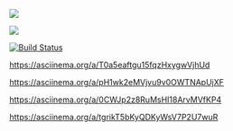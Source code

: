 <a href="https://codeclimate.com/github/daemondw/php-project-lvl1/maintainability"><img src="https://api.codeclimate.com/v1/badges/e10d51f76f68f7b899a9/maintainability" /></a>

<a href="https://codeclimate.com/github/daemondw/php-project-lvl1/test_coverage"><img src="https://api.codeclimate.com/v1/badges/e10d51f76f68f7b899a9/test_coverage" /></a>

[![Build Status](https://travis-ci.org/daemondw/php-project-lvl1.svg?branch=master)](https://travis-ci.org/daemondw/php-project-lvl1)

https://asciinema.org/a/T0a5eaftgu15fqzHxygwVjhUd

https://asciinema.org/a/pH1wk2eMVjvu9v0OWTNApUjXF

https://asciinema.org/a/0CWJp2z8RuMsHI18ArvMVfKP4

https://asciinema.org/a/tgrikT5bKyQDKyWsV7P2U7wuR
